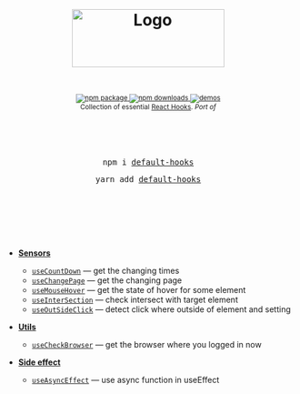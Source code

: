 <div align="center">
  <h1>
    <br/>
    <br/>
     <a href="https://github.com/Instagram-Clone-Coding">
    <img src="https://user-images.githubusercontent.com/69495129/179644403-e67e036e-94ea-492b-88eb-7cf667658b8a.png" alt="Logo" width=268 height=102>
  </a>
  </h1>
  <sup>
    <br />
    <br />
    <a href="https://www.npmjs.com/package/default-hooks">
       <img src="https://img.shields.io/npm/v/default-hooks.svg" alt="npm package" />
    </a>
    <a href="https://www.npmjs.com/package/default-hooks">
      <img src="https://img.shields.io/npm/dm/default-hooks.svg" alt="npm downloads" />
    </a>
    <a href="http://default-hooks.bigpicture.team/">
      <img src="https://img.shields.io/badge/demos-🚀-yellow.svg" alt="demos" />
    </a>
    <br />
    Collection of essential <a href="https://reactjs.org/docs/hooks-intro.html">React Hooks</a>.</em>
    <em>Port of</em> 
    <br />
  </sup>
  <br />
  <br />
  <br />
  <br />
  <pre>npm i <a href="https://www.npmjs.com/package/default-hooks">default-hooks</a></pre>
  <pre>yarn add <a href="https://www.npmjs.com/package/default-hooks">default-hooks</a></pre>
  <br />
  <br />
  <br />
  <br />
  <br />
</div>

- [**Sensors**](./docs/Sensors.md)

  - [`useCountDown`](./docs/useCountDown.md) &mdash; get the changing times
  - [`useChangePage`](./docs/useChangePage.md) &mdash; get the changing page
  - [`useMouseHover`](./docs/useMouseHover.md) &mdash; get the state of hover for some element
  - [`useInterSection`](./docs/useInterSection.md) &mdash; check intersect with target element
  - [`useOutSideClick`](./docs/useOutSideClick.md) &mdash; detect click where outside of element and setting

- [**Utils**](./docs/Utils.md)
  - [`useCheckBrowser`](./docs/useCheckBrowser.md) &mdash; get the browser where you logged in now

- [**Side effect**](./docs/Utils.md)
  - [`useAsyncEffect`](./docs/useAsyncEffect.md) &mdash; use async function in useEffect
